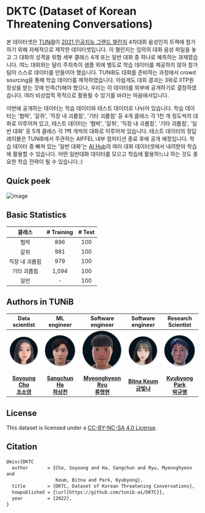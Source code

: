 # DKTC (<b>D</b>ataset of <b>K</b>orean <b>T</b>hreatening <b>C</b>onversations)

본 데이터셋은 [TUNiB](http://tunib.ai)이 [2021 인공지능 그랜드 챌린지](https://www.ai-challenge.kr/) 4차대회 음성인지 트랙에 참가하기 위해 자체적으로 제작한 데이터셋입니다. 이 챌린지는 임의의 대화 음성 파일을 놓고 그 대화의 성격을 위협 세부 클래스 4개 또는 일반 대화 중 하나로 예측하는 과제였습니다. 여느 대회와는 달리 주최측이 샘플 외에 별도로 학습 데이터를 제공하지 않아 참가팀이 스스로 데이터를 만들어야 했습니다. TUNiB도 대회를 준비하는 과정에서 crowd sourcing을 통해 학습 데이터를 제작하였습니다. 아쉽게도 대회 결과는 3위로 IITP원장상을 받는 것에 만족(?)해야 했으나, 우리는 이 데이터를 외부에 공개하기로 결정하였습니다. 여러 비상업적 목적으로 활용될 수 있기를 바라는 마음에서입니다.

이번에 공개하는 데이터는 학습 데이터와 테스트 데이터로 나뉘어 있습니다. 학습 데이터는 '협박', '갈취', '직장 내 괴롭힘', '기타 괴롭힘' 등 4개 클래스 각 1천 개 정도씩의 대화로 이루어져 있고, 테스트 데이터는 '협박', '갈취', '직장 내 괴롭힘', '기타 괴롭힘', '일반 대화' 등 5개 클래스 각 1백 개씩의 대화로 이루어져 있습니다. 테스트 데이터의 정답 레이블은 TUNiB에서 주관하는 AIFFEL 내부 컴피티션 종료 후에 공개 예정입니다. 학습 데이터 중 빠져 있는 '일반 대화'는 [AI Hub](https://aihub.or.kr/)의 여러 대화 데이터셋에서 내려받아 학습에 활용할 수 있습니다. 어떤 일반대화 데이터를 모으고 학습에 활용하느냐 하는 것도 중요한 학습 전략이 될 수 있습니다.:) 
    
## Quick peek
  
![image](https://user-images.githubusercontent.com/42150335/148638684-d176723b-5382-469b-847c-36047dccc3ef.png)
      
## Basic Statistics
 
|클래스|# Training|# Test |
|:----:|:------:|:------------:|
|협박 | 896    | 100   |
|갈취  |981     | 100 |
|직장 내 괴롭힘  |979     |100|
|기타 괴롭힘 |1,094      |100|
|일반 | - |100|

  
## Authors in TUNiB
  
|Data scientist|ML engineer|Software engineer|Software engineer|Research Scientist|  
|:----:|:---:|:-----:|:---:|:-----:|    
|<img src="members/sophia.png" width=150>|<img src="members/patrick.png" width=150>|<img src="members/ryu.png" width=150>|<img src="members/billie.png" width=150>|<img src="members/ryan.png" width=150>|  
|**[Soyoung Cho <br> 조소영](https://github.com/SoYoungCho)**|**[Sangchun Ha <br> 하상천](https://github.com/upskyy/upskyy)**|**[Myeonghyeon Ryu <br> 류명현](https://github.com/ryubright)**|**[Bitna Keum <br> 금빛나](https://github.com/BitnaKeum)**|**[Kyubyong Park <br> 박규병](https://github.com/Kyubyong)**|
  
## License
  
This dataset is licensed under a [CC-BY-NC-SA 4.0 License](https://creativecommons.org/licenses/by-nc-sa/4.0/deed.ko).
  
## Citation
  
```
@misc{DKTC
  author       = {Cho, Soyoung and Ha, Sangchun and Ryu, Myeonghyeon and
                  Keum, Bitna and Park, Kyubyong},
  title        = {DKTC, Dataset of Korean Threatening Conversations},
  howpublished = {\url{https://github.com/tunib-ai/DKTC}},
  year         = {2022},
}
```
